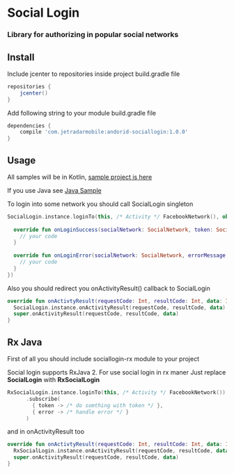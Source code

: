 # Social Login
### Library for authorizing in popular social networks

## Install

Include jcenter to repositories inside project build.gradle file

```Groovy
repositories {
    jcenter()
}
```

Add following string to your module build.gradle file

```Groovy
dependencies {
    compile 'com.jetradarmobile:andorid-sociallogin:1.0.0'
}
```

## Usage

All samples will be in Kotlin, [sample project is here][kotlin-sample]

If you use Java see [Java Sample][java-sample]

To login into some network you should call SocialLogin singleton

```Kotlin
SocialLogin.instance.loginTo(this, /* Activity */ FacebookNetwork(), object: SocialLoginCallback {
  
  override fun onLoginSuccess(socialNetwork: SocialNetwork, token: SocialToken){
    // your code  
  }
  
  override fun onLoginError(socialNetwork: SocialNetwork, errorMessage: Strig) {
    // your code
  }
})
```
Also you should redirect you onActivityResult() callback to SocialLogin

```Kotlin
override fun onActivtyResult(requestCode: Int, resultCode: Int, data: Intent?) { 
  SocialLogin.instance.onActivityResult(requestCode, resultCode, data)
  super.onActivityResult(requestCode, resultCode, data)
}
```

## Rx Java

First of all you should include sociallogin-rx module to your project

Social login supports RxJava 2. For use social login in rx maner Just replace **SocialLogin** with **RxSocialLogin**

```Kotlin
RxSocialLogin.instance.loginTo(this, /* Activity */ FacebookNetwork())
      .subscribe(
        { token -> /* do somthing with token */ },
        { error -> /* handle error */ }
      )
```

and in onActivityResult too


```Kotlin
override fun onActivtyResult(requestCode: Int, resultCode: Int, data: Intent?) { 
  RxSocialLogin.instance.onActivityResult(requestCode, resultCode, data)
  super.onActivityResult(requestCode, resultCode, data)
}
```


[java-sample]: https://github.com/KosyanMedia/android-sociallogin/tree/master/sample-java
[kotlin-sample]: https://github.com/KosyanMedia/android-sociallogin/tree/master/sample-kotlin
